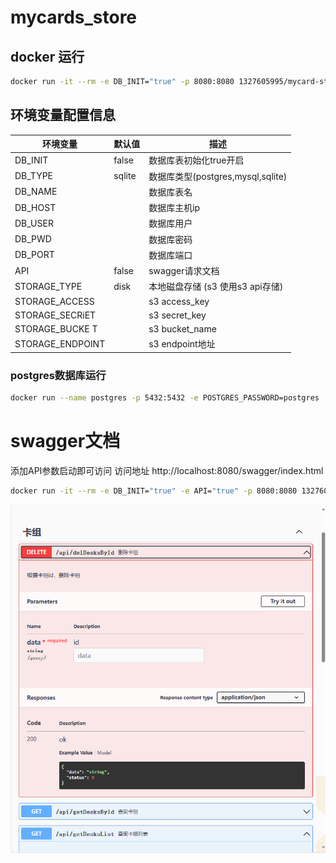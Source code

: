 # mycards_store

## docker 运行

```bash
docker run -it --rm -e DB_INIT="true" -p 8080:8080 1327605995/mycard-store:1.0
```
## 环境变量配置信息

| 环境变量             | 默认值    | 描述                           |
|------------------|--------|------------------------------|
| DB_INIT          | false  | 数据库表初始化true开启                |
| DB_TYPE          | sqlite | 数据库类型(postgres,mysql,sqlite) |
| DB_NAME          |        | 数据库表名                        |
| DB_HOST          |        | 数据库主机ip                      |
| DB_USER          |        | 数据库用户                        |
| DB_PWD           |        | 数据库密码                        |
| DB_PORT          |        | 数据库端口                        |
| API              | false  | swagger请求文档                  |
| STORAGE_TYPE     | disk   | 本地磁盘存储 (s3 使用s3 api存储)       |
| STORAGE_ACCESS   |        | s3 access_key                |
| STORAGE_SECRiET  |        | s3 secret_key                |
| STORAGE_BUCKE T  |        | s3 bucket_name               |
| STORAGE_ENDPOINT |        | s3 endpoint地址                |

### postgres数据库运行

```bash
docker run --name postgres -p 5432:5432 -e POSTGRES_PASSWORD=postgres  -e TZ=PRC -v pgdata:/var/lib/postgresql/data --restart=always -d postgres:12
```

# swagger文档

添加API参数启动即可访问
访问地址 http://localhost:8080/swagger/index.html

```bash
docker run -it --rm -e DB_INIT="true" -e API="true" -p 8080:8080 1327605995/mycard-store:1.0
```

![img.png](./docs%2Fimg.png)